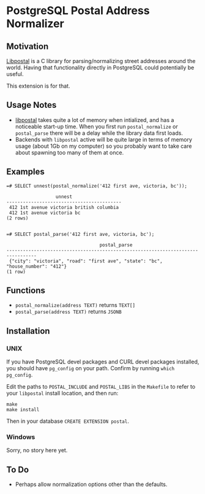 # PostgreSQL  Postal Address Normalizer

## Motivation

[Libpostal](https://github.com/openvenues/libpostal) is a C library for parsing/normalizing street addresses around the world. Having that functionality directly in PostgreSQL could potentially be useful.

This extension is for that.


## Usage Notes

* [libpostal](https://github.com/openvenues/libpostal) takes quite a lot of memory when intialized, and has a noticeable start-up time. When you first run `postal_normalize` or `postal_parse` there will be a delay while the library data first loads. 
* Backends with `libpostal` active will be quite large in terms of memory usage (about 1Gb on my computer) so you probably want to take care about spawning too many of them at once.


## Examples

    =# SELECT unnest(postal_normalize('412 first ave, victoria, bc'));
    
                      unnest                  
    ------------------------------------------
     412 1st avenue victoria british columbia
     412 1st avenue victoria bc
    (2 rows)


    =# SELECT postal_parse('412 first ave, victoria, bc');
    
                                      postal_parse                                   
    ---------------------------------------------------------------------------------
     {"city": "victoria", "road": "first ave", "state": "bc", "house_number": "412"}
    (1 row)


## Functions

* `postal_normalize(address TEXT)` returns `TEXT[]`
* `postal_parse(address TEXT)` returns `JSONB`


## Installation

### UNIX

If you have PostgreSQL devel packages and CURL devel packages installed, you should have `pg_config` on your path. Confirm by running `which pg_config`.

Edit the paths to `POSTAL_INCLUDE` and `POSTAL_LIBS` in the `Makefile` to refer to your `libpostal` install location, and then run:

    make
    make install

Then in your database `CREATE EXTENSION postal`.

### Windows

Sorry, no story here yet.


## To Do

- Perhaps allow normalization options other than the defaults.

